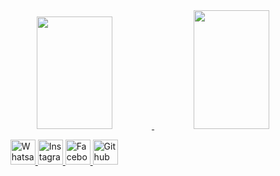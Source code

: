 <div align="center">
  <a href="https://github.com/BunoQueiroz">
  <img height="180em" width="49%" src="https://github-readme-stats.vercel.app/api?username=BunoQueiroz&show_icons=true&theme=dark&include_all_commits=true&count_private=false"/>
  <img height="190em" width="49%" src="https://github-readme-stats.vercel.app/api/top-langs/?username=BunoQueiroz&layout=compact&langs_count=7&theme=dark"/>
</div>
<ul>
    <a href="https://api.whatsapp.com/send?phone=5585981639630">
        <img src="https://www.svgrepo.com/show/349563/whatsapp.svg" width="40rem" height="40rem" srcset="https://www.svgrepo.com/show/349563/whatsapp.svg 4x" alt="Whatsapp Icon" title="Whatsapp Icon">
    </a>
    <a href="https://www.instagram.com/bruno.castro.q/">
        <img src="https://www.svgrepo.com/show/13639/instagram.svg" width="40rem" height="40rem" srcset="https://www.svgrepo.com/show/13639/instagram.svg 4x" alt="Instagram Icon" title="Instagram Icon">
    </a>
    <a href="https://www.facebook.com/brunodecastro.castroqueiroz/">
        <img src="https://www.svgrepo.com/show/13643/facebook.svg" width="40rem" height="40rem" srcset="https://www.svgrepo.com/show/13643/facebook.svg 4x" alt="Facebook Icon" title="Facebook Icon">
    </a>
    <a href="https://github.com/BunoQueiroz">
        <img src="https://www.svgrepo.com/show/394174/github.svg" width="40rem" height="40rem" srcset="https://www.svgrepo.com/show/394174/github.svg 4x" alt="Github Icon" title="Github Icon">
    </a>
</ul>
